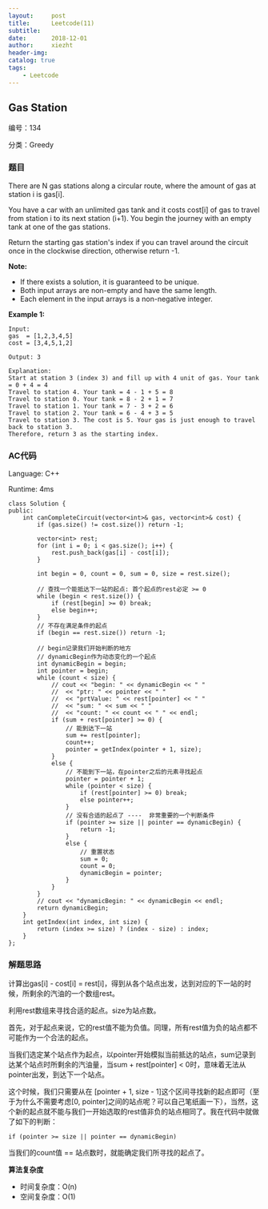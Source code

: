 ```yaml
---
layout:     post
title:      Leetcode(11)
subtitle:   
date:       2018-12-01
author:     xiezht
header-img: 
catalog: true
tags: 
    - Leetcode
---
```


## Gas Station

编号：134

分类：Greedy

### 题目

There are N gas stations along a circular route, where the amount of gas at station i is gas[i].

You have a car with an unlimited gas tank and it costs cost[i] of gas to travel from station i to its next station (i+1). You begin the journey with an empty tank at one of the gas stations.

Return the starting gas station's index if you can travel around the circuit once in the clockwise direction, otherwise return -1.

**Note:**

* If there exists a solution, it is guaranteed to be unique.
* Both input arrays are non-empty and have the same length.
* Each element in the input arrays is a non-negative integer.

**Example 1:**

```
Input: 
gas  = [1,2,3,4,5]
cost = [3,4,5,1,2]

Output: 3

Explanation:
Start at station 3 (index 3) and fill up with 4 unit of gas. Your tank = 0 + 4 = 4
Travel to station 4. Your tank = 4 - 1 + 5 = 8
Travel to station 0. Your tank = 8 - 2 + 1 = 7
Travel to station 1. Your tank = 7 - 3 + 2 = 6
Travel to station 2. Your tank = 6 - 4 + 3 = 5
Travel to station 3. The cost is 5. Your gas is just enough to travel back to station 3.
Therefore, return 3 as the starting index.
```


### AC代码

Language: C++

Runtime: 4ms

```
class Solution {
public:
	int canCompleteCircuit(vector<int>& gas, vector<int>& cost) {
		if (gas.size() != cost.size()) return -1;

		vector<int> rest;
		for (int i = 0; i < gas.size(); i++) {
			rest.push_back(gas[i] - cost[i]);
		}

		int begin = 0, count = 0, sum = 0, size = rest.size();

		// 查找一个能抵达下一站的起点: 首个起点的rest必定 >= 0
		while (begin < rest.size()) {
			if (rest[begin] >= 0) break;
			else begin++;
		}
		// 不存在满足条件的起点
		if (begin == rest.size()) return -1;

		// begin记录我们开始判断的地方
		// dynamicBegin作为动态变化的一个起点
		int dynamicBegin = begin;
		int pointer = begin;
		while (count < size) {
			// cout << "begin: " << dynamicBegin << " "
			// 	<< "ptr: " << pointer << " "
			// 	<< "prtValue: " << rest[pointer] << " "
			// 	<< "sum: " << sum << " "
			// 	<< "count: " << count << " " << endl;
			if (sum + rest[pointer] >= 0) {
				// 能到达下一站
				sum += rest[pointer];
				count++;
				pointer = getIndex(pointer + 1, size);
			}
			else {
				// 不能到下一站，在pointer之后的元素寻找起点
				pointer = pointer + 1;
				while (pointer < size) {
					if (rest[pointer] >= 0) break;
					else pointer++;
				}
				// 没有合适的起点了 ----  非常重要的一个判断条件
				if (pointer >= size || pointer == dynamicBegin) {
					return -1;
				}
				else {
					// 重置状态
					sum = 0;
					count = 0;
					dynamicBegin = pointer;
				}
			}
		}
		// cout << "dynamicBegin: " << dynamicBegin << endl;
		return dynamicBegin;
	}
	int getIndex(int index, int size) {
		return (index >= size) ? (index - size) : index;
	}
};
```

### 解题思路

计算出gas[i] - cost[i] = rest[i]，得到从各个站点出发，达到对应的下一站的时候，所剩余的汽油的一个数组rest。

利用rest数组来寻找合适的起点。size为站点数。

首先，对于起点来说，它的rest值不能为负值。同理，所有rest值为负的站点都不可能作为一个合法的起点。

当我们选定某个站点作为起点，以pointer开始模拟当前抵达的站点，sum记录到达某个站点时所剩余的汽油量，当sum + rest[pointer] < 0时，意味着无法从pointer出发，到达下一个站点。

这个时候，我们只需要从在 [pointer + 1, size - 1]这个区间寻找新的起点即可（至于为什么不需要考虑[0, pointer]之间的站点呢？可以自己笔纸画一下），当然，这个新的起点就不能与我们一开始选取的rest值非负的站点相同了。我在代码中就做了如下的判断：

```
if (pointer >= size || pointer == dynamicBegin)
```

当我们的count值 == 站点数时，就能确定我们所寻找的起点了。

**算法复杂度**

* 时间复杂度：O(n)
* 空间复杂度：O(1)

